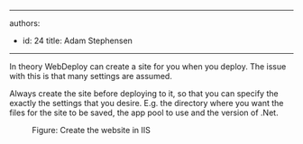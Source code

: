 

---
authors:
  - id: 24
    title: Adam Stephensen
---




<span class='intro'> <p>In theory WebDeploy can create a site for you when you deploy. The issue with this is that many settings are assumed.</p> </span>

<p>Always create the site before deploying to it, so that you can specify the exactly the settings that you desire. E.g. the directory where you want the files for the site to be saved, the app pool to use and the version of .Net.</p><dl class="image"><dt><img src="/TFS/Rules-to-Better-Continuous-Deployment/Pages/Create-the-Website-in-IIS.aspx?ControlMode=Edit&amp;DisplayMode=Design" alt="" /></dt><dd>Figure&#58; Create the website in IIS</dd></dl><br>


